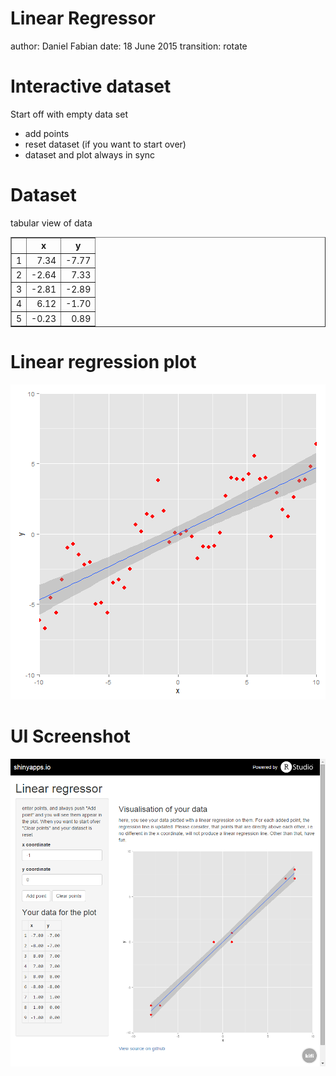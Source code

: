 Linear Regressor
========================================================
author: Daniel Fabian
date: 18 June 2015
transition: rotate

Interactive dataset
========================================================

Start off with empty data set

- add points
- reset dataset (if you want to start over)
- dataset and plot always in sync

Dataset
========================================================

tabular view of data

<!-- html table generated in R 3.2.0 by xtable 1.7-4 package -->
<!-- Thu Jun 18 18:10:41 2015 -->
<table border=1>
<tr> <th>  </th> <th> x </th> <th> y </th>  </tr>
  <tr> <td align="right"> 1 </td> <td align="right"> 7.34 </td> <td align="right"> -7.77 </td> </tr>
  <tr> <td align="right"> 2 </td> <td align="right"> -2.64 </td> <td align="right"> 7.33 </td> </tr>
  <tr> <td align="right"> 3 </td> <td align="right"> -2.81 </td> <td align="right"> -2.89 </td> </tr>
  <tr> <td align="right"> 4 </td> <td align="right"> 6.12 </td> <td align="right"> -1.70 </td> </tr>
  <tr> <td align="right"> 5 </td> <td align="right"> -0.23 </td> <td align="right"> 0.89 </td> </tr>
   </table>

Linear regression plot
========================================================

![plot of chunk unnamed-chunk-1](pitch-figure/unnamed-chunk-1-1.png) 

UI Screenshot
========================================================

![UI Screenshot](pitch-figure/screenshot.png)
